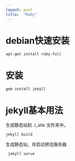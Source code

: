```yaml
---
layout: post
title:  "Ruby"
---
```


# debian快速安装

    apt-get install ruby-full

# 安装

    gem install jekyll

# jekyll基本用法

生成静态站到 ./_site 文件夹中。

    jekyll build

生成静态站，并启动预览服务器

     jekyll serve

     